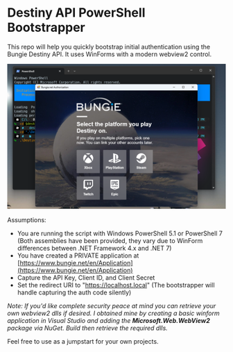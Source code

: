 # Destiny API PowerShell Bootstrapper
This repo will help you quickly bootstrap initial authentication using the Bungie Destiny API. It uses WinForms with a modern webview2 control.

![Sample Pic](Images/authentication.png)

Assumptions:
- You are running the script with Windows PowerShell 5.1 or PowerShell 7 (Both assemblies have been provided, they vary due to WinForm differences between .NET Framework 4.x and .NET 7)
- You have created a PRIVATE application at [https://www.bungie.net/en/Application](https://www.bungie.net/en/Application)
- Capture the API Key, Client ID, and Client Secret
- Set the redirect URI to "https://localhost.local" (The bootstrapper will handle capturing the auth code silently)

*Note: If you'd like complete security peace at mind you can retrieve your own webview2 dlls if desired. I obtained mine by creating a basic winform application in Visual Studio and adding the **Microsoft.Web.WebView2** package via NuGet. Build then retrieve the required dlls.*

Feel free to use as a jumpstart for your own projects.
